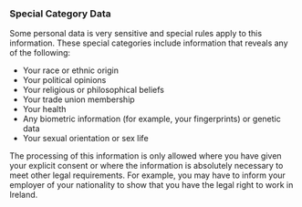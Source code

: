 ###  Special Category Data

Some personal data is very sensitive and special rules apply to this
information. These special categories include information that reveals any of
the following:

  * Your race or ethnic origin 
  * Your political opinions 
  * Your religious or philosophical beliefs 
  * Your trade union membership 
  * Your health 
  * Any biometric information (for example, your fingerprints) or genetic data 
  * Your sexual orientation or sex life 

The processing of this information is only allowed where you have given your
explicit consent or where the information is absolutely necessary to meet
other legal requirements. For example, you may have to inform your employer of
your nationality to show that you have the legal right to work in Ireland.
